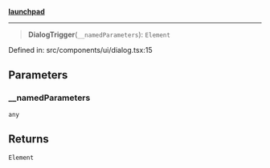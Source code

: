 [**launchpad**](index.md)

***

> **DialogTrigger**(`__namedParameters`): `Element`

Defined in: src/components/ui/dialog.tsx:15

## Parameters

### \_\_namedParameters

`any`

## Returns

`Element`
